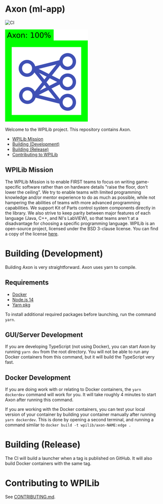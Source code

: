 # Axon (ml-app)

![CI](https://github.com/wpilibsuite/ml-react-app/workflows/CI/badge.svg)

![logo](./logo.png)

Welcome to the WPILib project. This repository contains Axon.

- [WPILib Mission](#wpilib-mission)
- [Building (Development)](#building-development)
- [Building (Release)](#building-release)
- [Contributing to WPILib](#contributing-to-wpilib)

## WPILib Mission

The WPILib Mission is to enable FIRST teams to focus on writing game-specific software rather than on hardware details "raise the floor, don't lower the ceiling". We try to enable teams with limited programming knowledge and/or mentor experience to do as much as possible, while not hampering the abilities of teams with more advanced programming capabilities. We support Kit of Parts control system components directly in the library. We also strive to keep parity between major features of each language (Java, C++, and NI's LabVIEW), so that teams aren't at a disadvantage for choosing a specific programming language. WPILib is an open-source project, licensed under the BSD 3-clause license. You can find a copy of the license [here](https://github.com/wpilibsuite/allwpilib/blob/master/LICENSE.txt).

# Building (Development)

Building Axon is very straightforward. Axon uses yarn to compile.

## Requirements

- [Docker](https://www.docker.com/)
- [Node.js 14](https://nodejs.org/)
- [Yarn pkg](https://yarnpkg.com/)

To install additional required packages before launching, run the command `yarn`.

## GUI/Server Development

If you are developing TypeScript (not using Docker), you can start Axon by running `yarn dev` from the root directory. You will not be able to run any Docker containers from this command, but it will build the TypeScript very fast.

## Docker Development

If you are doing work with or relating to Docker containers, the `yarn dockerdev` command will work for you. It will take roughly 4 minutes to start Axon after running this command.

If you are working with the Docker containers, you can test your local version of your container by building your container manually after running `yarn dockerdev`. This is done by opening a second terminal, and running a command similar to `docker build -t wpilib/axon-NAME:edge .`

# Building (Release)

The CI will build a launcher when a tag is published on GitHub. It will also build Docker containers with the same tag.

# Contributing to WPILib

See [CONTRIBUTING.md](https://github.com/wpilibsuite/allwpilib/blob/master/CONTRIBUTING.md).
